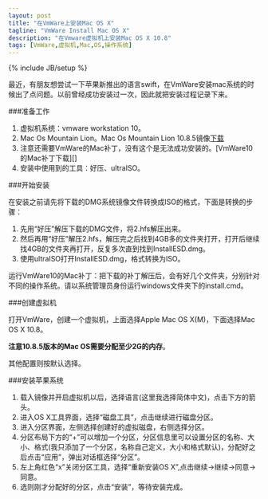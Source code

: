 ```yaml
---
layout: post
title: "在VmWare上安装Mac OS X"
tagline: "VmWare Install Mac OS X"
description: "在Vmware虚拟机上安装Mac OS X 10.8"
tags: [VmWare,虚拟机,Mac,OS,操作系统]
---
```

{% include JB/setup %}

最近，有朋友想尝试一下苹果新推出的语言swift，在VmWare安装mac系统的时候出了点问题。以前曾经成功安装过一次，因此就把安装过程记录下来。

###准备工作

1.	虚拟机系统：vmware workstation 10。
2.	Mac Os Mountain Lion。Mac Os Mountain Lion 10.8.5镜像[下载][]
3.	注意还需要VmWare的Mac补丁，没有这个是无法成功安装的。[VmWare10的Mac补丁下载][]
4.	安装中使用到的工具：好压、ultraISO。

###开始安装

在安装之前请先将下载的DMG系统镜像文件转换成ISO的格式，下面是转换的步骤：

1.	先用“好压”解压下载的DMG文件，将2.hfs解压出来。
2.	然后再用“好压”解压2.hfs，解压完之后找到4GB多的文件夹打开，打开后继续找4GB的文件夹再打开，反复多次直到找到InstallESD.dmg。
3.	使用ultraISO打开InstallESD.dmg，格式转换为ISO。

运行VmWare10的Mac补丁：把下载的补丁解压后，会有好几个文件夹，分别针对不同的操作系统。请以系统管理员身份运行windows文件夹下的install.cmd。

###创建虚拟机

打开VmWare，创建一个虚拟机，上面选择Apple Mac OS X(M)，下面选择Mac OS X 10.8。

**注意10.8.5版本的Mac OS需要分配至少2G的内存**。

其他配置则按默认选择。

###安装苹果系统

1.	载入镜像并开启虚拟机以后，选择语言(这里我选择简体中文)，点击下方的箭头。
2.	进入OS X工具界面，选择“磁盘工具”，点击继续进行磁盘分区。
3.	进入分区界面，左侧选择创建好的虚拟磁盘，右侧选择分区。
4.	分区布局下方的“+”可以增加一个分区，分区信息里可以设置分区的名称、大小、格式(我只添加了一个分区，名称自己定义，大小和格式默认)，分配好之后点击“应用”，弹出对话框选择“分区”。
5.	左上角红色“x”关闭分区工具，选择“重新安装OS X”,点击继续->继续->同意->同意。
6.	选则刚才分配好的分区，点击“安装”，等待安装完成。


[点击下载Mac Os Mountain Lion 10.8.5镜像]:http://kuai.xunlei.com/d/dBhJEAIdmABxhjZS8e7
[下载]:http://pan.baidu.com/s/1A9IEB